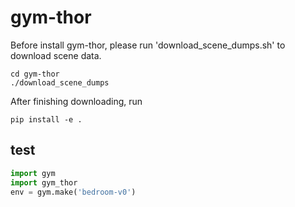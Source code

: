 # gym-thor

Before install gym-thor, please run 'download_scene_dumps.sh' to download scene data.
```
cd gym-thor
./download_scene_dumps
```
After finishing downloading, run
```
pip install -e .
```
## test 
```python
import gym
import gym_thor
env = gym.make('bedroom-v0')
```
